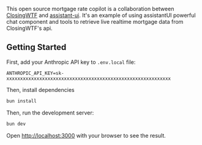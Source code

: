 This open source mortgage rate copilot is a collaboration between [ClosingWTF](https://closingwtf.com) and [assistant-ui](https://github.com/Yonom/assistant-ui). It's an example of using assistantUI powerful chat component and tools to retrieve live realtime mortgage data from ClosingWTF's api.

## Getting Started

First, add your Anthropic API key to  `.env.local` file:
```
ANTHROPIC_API_KEY=sk-xxxxxxxxxxxxxxxxxxxxxxxxxxxxxxxxxxxxxxxxxxxxxxxxxxxxxxxxxxxx
```

Then, install dependencies

```bash
bun install
```

Then, run the development server:

```bash
bun dev
```

Open [http://localhost:3000](http://localhost:3000) with your browser to see the result.